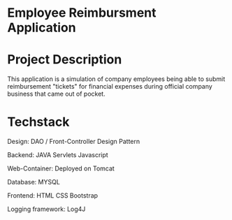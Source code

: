 # Employee Reimbursment Application
# Project Description
This application is a simulation of company employees being able to submit reimbursement "tickets" for financial expenses during official company business that came out of pocket.

# Techstack
Design:
DAO / Front-Controller Design Pattern

Backend:
JAVA
Servlets
Javascript

Web-Container:
Deployed on Tomcat

Database:
MYSQL

Frontend:
HTML
CSS
Bootstrap

Logging framework:
Log4J
